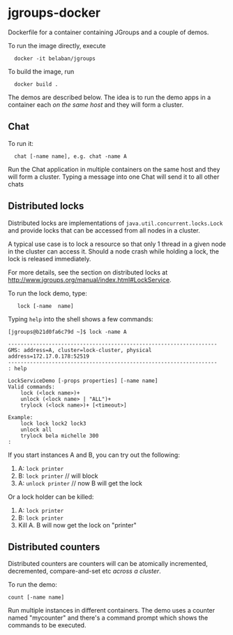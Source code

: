 

# jgroups-docker

Dockerfile for a container containing JGroups and a couple of
demos. 

To run the image directly, execute

      docker -it belaban/jgroups

To build the image, run

      docker build .


The demos are described below. The idea is to run the demo apps in a
container each *on the same host* and they will form a cluster.


## Chat
To run it:

      chat [-name name], e.g. chat -name A

Run the Chat application in multiple containers on the same host and
they will form a cluster. Typing a message into one Chat will send it
to all other chats


## Distributed locks

Distributed locks are implementations of
`java.util.concurrent.locks.Lock` and provide locks that can be
accessed from all nodes in a cluster. 

A typical use case is to lock a resource so that only 1 thread in a
given node in the cluster can access it. Should a node crash while
holding a lock, the lock is released immediately.

For more details, see the section on distributed locks at
http://www.jgroups.org/manual/index.html#LockService.

To run the lock demo, type:

       lock [-name  name]

Typing `help` into the shell shows a few commands:

    [jgroups@b21d0fa6c79d ~]$ lock -name A

    -------------------------------------------------------------------
    GMS: address=A, cluster=lock-cluster, physical address=172.17.0.178:52519
    -------------------------------------------------------------------
    : help

    LockServiceDemo [-props properties] [-name name]
    Valid commands:
        lock (<lock name>)+
        unlock (<lock name> | "ALL")+
        trylock (<lock name>)+ [<timeout>]

    Example:
        lock lock lock2 lock3
        unlock all
        trylock bela michelle 300
    :

If you start instances A and B, you can try out the following:

1. A: `lock printer`
2. B: `lock printer`   // will block
3. A: `unlock printer` // now B will get the lock

Or a lock holder can be killed:

1. A: `lock printer`
2. B: `lock printer`
3. Kill A. B will now get the lock on "printer"

    



## Distributed counters

Distributed counters are counters will can be atomically incremented,
decremented, compare-and-set etc *across a cluster*.

To run the demo:

    count [-name name]

Run multiple instances in different containers. The demo uses a
counter named "mycounter" and there's a command prompt which shows the
commands to be executed.



